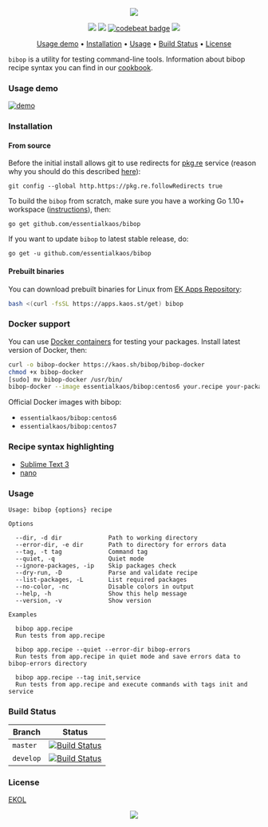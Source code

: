 <p align="center"><img src="https://gh.kaos.st/bibop.svg"/></p>
<p align="center">
<a href="https://travis-ci.org/essentialkaos/bibop"><img src="https://travis-ci.org/essentialkaos/bibop.svg?branch=master" /></a> 
<a href="https://goreportcard.com/report/github.com/essentialkaos/bibop"><img src="https://goreportcard.com/badge/github.com/essentialkaos/bibop" /></a>
<a href="https://codebeat.co/projects/github-com-essentialkaos-bibop-master"><img alt="codebeat badge" src="https://codebeat.co/badges/a03d5074-eea9-48a7-848c-dacbe7a9bf04" /></a> 
<a href="https://essentialkaos.com/ekol"><img src="https://gh.kaos.st/ekol.svg" /></a>
</p>
<p align="center"><a href="#usage-demo">Usage demo</a> • <a href="#installation">Installation</a> • <a href="#usage">Usage</a> • <a href="#build-status">Build Status</a> • <a href="#license">License</a></p>


`bibop` is a utility for testing command-line tools. Information about bibop recipe syntax you can find in our [cookbook](COOKBOOK.md).

### Usage demo

[![demo](https://gh.kaos.st/bibop-001.gif)](#usage-demo)

### Installation

#### From source

Before the initial install allows git to use redirects for [pkg.re](https://github.com/essentialkaos/pkgre) service (reason why you should do this described [here](https://github.com/essentialkaos/pkgre#git-support)):

```
git config --global http.https://pkg.re.followRedirects true
```

To build the `bibop` from scratch, make sure you have a working Go 1.10+ workspace ([instructions](https://golang.org/doc/install)), then:

```
go get github.com/essentialkaos/bibop
```

If you want to update `bibop` to latest stable release, do:

```
go get -u github.com/essentialkaos/bibop
```

#### Prebuilt binaries

You can download prebuilt binaries for Linux from [EK Apps Repository](https://apps.kaos.st/bibop/latest):

```bash
bash <(curl -fsSL https://apps.kaos.st/get) bibop
```

### Docker support

You can use [Docker containers](https://hub.docker.com/r/essentialkaos/bibop) for testing your packages. Install latest version of Docker, then:

```bash
curl -o bibop-docker https://kaos.sh/bibop/bibop-docker
chmod +x bibop-docker
[sudo] mv bibop-docker /usr/bin/
bibop-docker --image essentialkaos/bibop:centos6 your.recipe your-package.rpm
```

Official Docker images with bibop:

- `essentialkaos/bibop:centos6`
- `essentialkaos/bibop:centos7`

### Recipe syntax highlighting

* [Sublime Text 3](https://github.com/essentialkaos/blackhole-theme-sublime/blob/master/bibop-recipe.sublime-syntax)
* [nano](https://github.com/essentialkaos/blackhole-theme-nano/blob/master/bibop.nanorc)

### Usage

```
Usage: bibop {options} recipe

Options

  --dir, -d dir             Path to working directory
  --error-dir, -e dir       Path to directory for errors data
  --tag, -t tag             Command tag
  --quiet, -q               Quiet mode
  --ignore-packages, -ip    Skip packages check
  --dry-run, -D             Parse and validate recipe
  --list-packages, -L       List required packages
  --no-color, -nc           Disable colors in output
  --help, -h                Show this help message
  --version, -v             Show version

Examples

  bibop app.recipe
  Run tests from app.recipe

  bibop app.recipe --quiet --error-dir bibop-errors
  Run tests from app.recipe in quiet mode and save errors data to bibop-errors directory

  bibop app.recipe --tag init,service
  Run tests from app.recipe and execute commands with tags init and service

```

### Build Status

| Branch | Status |
|------------|--------|
| `master` | [![Build Status](https://travis-ci.org/essentialkaos/bibop.svg?branch=master)](https://travis-ci.org/essentialkaos/bibop) |
| `develop` | [![Build Status](https://travis-ci.org/essentialkaos/bibop.svg?branch=develop)](https://travis-ci.org/essentialkaos/bibop) |

### License

[EKOL](https://essentialkaos.com/ekol)

<p align="center"><a href="https://essentialkaos.com"><img src="https://gh.kaos.st/ekgh.svg"/></a></p>
